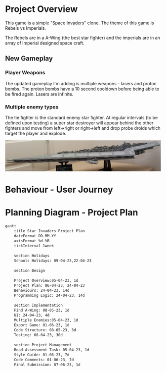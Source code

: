 # Project Overview

This game is a simple "Space Invaders" clone. The theme of this game is Rebels vs Imperials.

The Rebels are in a A-Wing (the best star fighter) and the imperials are in an array of Imperial designed space craft.

## New Gameplay

### Player Weapons

The updated gameplay I'm adding is multiple weapons - lasers and proton bombs. The proton bombs have a 10 second cooldown before being able to be fired again. Lasers are infinite.

### Multiple enemy types

The tie fighter is the standard enemy star fighter. At regular intervals (to be defined upon testing) a super star destroyer will appear behind the other fighters and move from left->right or right->left and drop probe droids which target the player and explode.

![Super Star Destroyer](Images/ssd.jpeg)

# Behaviour - User Journey


# Planning Diagram - Project Plan

```mermaid
gantt
    title Star Invaders Project Plan
    dateFormat DD-MM-YY
    axisFormat %d-%B
    tickInterval 1week

    section Holidays
    Schools Holidays: 09-04-23,22-04-23

    section Design
    
    Project Overview:05-04-23, 1d
    Project Plan: 06-04-23, 24-04-23
    Behaviours: 24-04-23, 14d
    Programming Logic: 24-04-23, 14d  

    section Implementation
    Find A-Wing: 08-05-23, 1d
    UI: 24-04-23, 4d
    Multiple Enemies:05-04-23, 1d
    Export Game: 01-06-23, 1d
    Code Structure: 08-05-23, 3d
    Testing: 08-04-23, 30d

    section Project Management
    Read Assessment Task: 05-04-23, 1d
    Style Guide: 01-06-23, 7d
    Code Comments: 01-06-23, 7d
    Final Submission: 07-06-23, 1d

```